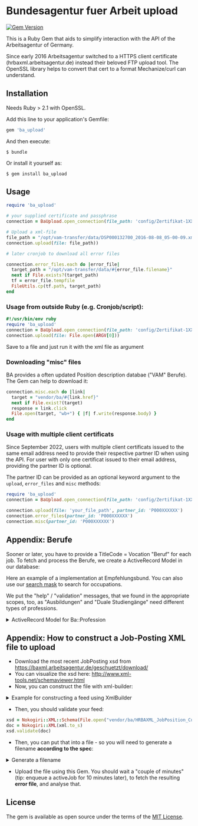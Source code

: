 # Bundesagentur fuer Arbeit upload

[![Gem Version](https://badge.fury.io/rb/ba_upload.svg)](https://badge.fury.io/rb/ba_upload)

This is a Ruby Gem that aids to simplify interaction with the API of the Arbeitsagentur of Germany.

Since early 2016 Arbeitsagentur switched to a HTTPS client certificate (hrbaxml.arbeitsagentur.de) instead their beloved FTP upload tool. The OpenSSL library helps to convert that cert to a format Mechanize/curl can understand.

## Installation

Needs Ruby > 2.1 with OpenSSL.

Add this line to your application's Gemfile:

```ruby
gem 'ba_upload'
```

And then execute:

    $ bundle

Or install it yourself as:

    $ gem install ba_upload

## Usage

```ruby
require 'ba_upload'

# your supplied certificate and passphrase
connection = BaUpload.open_connection(file_path: 'config/Zertifikat-1XXXX.p12', passphrase: 'YOURPASSPHRASE')

# Upload a xml-file
file_path = "/opt/vam-transfer/data/DSP000132700_2016-08-08_05-00-09.xml"
connection.upload(file: file_path))

# later cronjob to download all error files

connection.error_files.each do |error_file|
  target_path = "/opt/vam-transfer/data/#{error_file.filename}"
  next if File.exists?(target_path)
  tf = error_file.tempfile
  FileUtils.cp(tf.path, target_path)
end
```

### Usage from outside Ruby (e.g. Cronjob/script):

```ruby
#!/usr/bin/env ruby
require 'ba_upload'
connection = BaUpload.open_connection(file_path: 'config/Zertifikat-1XXXX.p12', passphrase: 'YOURPASSPHRASE')
connection.upload(file: File.open(ARGV[0]))
```

Save to a file and just run it with the xml file as argument


### Downloading "misc" files

BA provides a often updated Position description databae ("VAM" Berufe). The Gem can help to download it:

```ruby
connection.misc.each do |link|
  target = "vendor/ba/#{link.href}"
  next if File.exist?(target)
  response = link.click
  File.open(target, "wb+") { |f| f.write(response.body) }
end
```

### Usage with multiple client certificats

Since September 2022, users with multiple client certificats issued to the same email address need to provide their respective partner ID when using the API.
For user with only one certificat issued to their email address, providing the partner ID is optional.

The partner ID can be provided as an optional keyword argument to the `upload`, `error_files` and `misc` methods:

```ruby
require 'ba_upload'
connection = BaUpload.open_connection(file_path: 'config/Zertifikat-1XXXX.p12', passphrase: 'YOURPASSPHRASE')

connection.upload(file: 'your_file_path', partner_id: 'P000XXXXXX')
connection.error_files(partner_id: 'P000XXXXXX')
connection.misc(partner_id: 'P000XXXXXX')

```

## Appendix: Berufe

Sooner or later, you have to provide a TitleCode = Vocation "Beruf" for each job. To fetch and process the Berufe, we create a ActiveRecord Model in our database:

Here an example of a implementation at Empfehlungsbund. You can also use our [search mask](https://login.empfehlungsbund.de/arbeitsagentur) to search for occupations.

We put the "help" / "validation" messages, that we found in the appropriate scopes, too, as "Ausbildungen" and "Duale Studiengänge" need different types of professions.

<details>
<summary>ActiveRecord Model for Ba::Profession</summary>

```ruby 
# migration:
create_table :ba_professions do |t|
 t.string "bkz"
 t.string "typ"
 t.string "lbkgruppe"
 t.string "hochschulberuf"
 t.string "kuenstler"
 t.string "bezeichnung_nl"
 t.string "bezeichnung_nk"
 t.string "suchname_nl"
 t.datetime "created_at"
 t.datetime "updated_at"
 t.integer "ebene"
 t.integer "qualifikationsniveau"
 t.datetime "deleted_on"
end

class Ba::Profession < ApplicationRecord
  has_many :jobs

  scope :undeleted, -> { where 'deleted_on is null' }
  scope :berufe, -> { where typ: 'B' }
  scope :ausbildungen, -> { where typ: 'A' }
  scope :sorted, -> { order(Arel.sql('deleted_on is not null, bezeichnung_nl')) }
  # Bei Auswahl von „Ausbildung“ (EducationType=0) sind die Berufe mit dem
  # Qualifikationsniveau 2 zulässig. Zusätzlich sind hier alle Berufe folgender
  # berufskundlicher Gruppen erlaubt: [...]
  scope :reine_ausbildungen, -> {
    where(qualifikationsniveau: 2).or(
      where(lbkgruppe: [1150, 3110, 5130])
    ).ausbildungen
  }
  # Wird ein Stellenangebot vom Typ „Duales Studium“ (EducationType=1) übermittelt, sind der
  # Studiengang und der ggf. vorhandene Ausbildungsberuf getrennt anzugeben. Als
  # Studiengang (Course) sind Berufe mit ausschließlich dem Qualifikationsniveau 4 zulässig.
  # Diese Berufe entstammen alle der berufskundlichen Gruppe 3120 („A Grundständige
  # Studienfächer/-gänge“). Der als Ausbildung (TitleCode) angegebene Beruf darf
  # dementsprechend nicht ausschließlich das Qualifikationsniveau 4 haben.
  scope :duale_studiengaenge, -> { ausbildungen.where ebene: 3, qualifikationsniveau: 4 }

  def duales_studium?
    ebene == 3 && qualifikationsniveau == 4 && typ == 'A'
  end

  def self.download_from_ba
    require 'tty/prompt'
    prompt = TTY::Prompt.new
    link = Ba::Distributor.ba_connection.misc.last do |link|
    link.click
    target = "public/ba/#{link.href}"
    response = link.click
    File.open(target, "wb+") { |f| f.write(response.body) }

    puts "Unzipping vam_beruf_kurz.xml..."
    `unzip -o -d public/ba/ #{target} vam_beruf_kurz.xml`
  end

  def self.import(path: 'public/ba/vam_beruf_kurz.xml')
    doc = Nokogiri::XML.parse(File.open(path))
    berufe_vorher = Ba::Beruf.undeleted.pluck(:id)
    doc.search('beruf').each do |beruf_doc|
      beruf = where(id: beruf_doc['id']).first_or_initialize

      beruf.bkz = beruf_doc['bkz']

      beruf.typ = beruf_doc.at('typ').text == 't' ? 'B' : 'A'
      beruf.qualifikationsniveau = beruf_doc.at('qualifikationsNiveau[niveau]')['niveau']
      beruf_doc.search(*%w[lbkgruppe hochschulberuf ebene kuenstler bezeichnung_nl bezeichnung_nk suchname_nl]).each do |i|
        beruf.send("#{i.name}=", i.text)
      end
      beruf.save
      berufe_vorher.delete(beruf.id)
    end
    Ba::Beruf.where(id: berufe_vorher).update_all deleted_on: Time.zone.now if berufe_vorher.any?
  end
  scope :duale_studiengaenge, -> { where ebene: 3, qualifikationsniveau: 4 }

  def display_name
    prefix = if deleted_on?
               "[!VERALTET!] "
             end
    if typ == 'A'
      if ebene == 3 && qualifikationsniveau == 4
        "#{prefix}#{bezeichnung_nk} (DUALES STUDIUM/praxisorientiert)"
      else
        "#{prefix}#{bezeichnung_nk} (AUSBILDUNG)"
      end
    else
      "#{prefix}#{bezeichnung_nk}"
    end
  end

  def as_json(opts = {})
    {
      id: id,
      display_name: display_name
    }
  end
```

</details>

## Appendix: How to construct a Job-Posting XML file to upload

- Download the most recent JobPosting xsd from https://baxml.arbeitsagentur.de/geschuetzt/download/
- You can visualize the xsd here: http://www.xml-tools.net/schemaviewer.html
- Now, you can construct the file with xml-builder:

<details>
<summary>Example for constructing a feed using XmlBuilder</summary>

```ruby
    xml = Builder::XmlMarkup.new(indent: 1)
      xml.instruct!
      xml.tag!("HRBAXMLJobPositionPosting") do
        xml.tag!("Header") do
          xml.tag!("SupplierId", SUPPLIER_ID)
          xml.tag!("Timestamp", Time.zone.now.to_s(:db).tr(" ", "T"))
          xml.tag!("Amount", obs.count)
          # F: Full
          # D: Diff
          if @only_jobs
            xml.tag!("TypeOfLoad", "D")
          else
            xml.tag!("TypeOfLoad", "F")
          end
        end
        xml.tag!("Data") do
          jobs.each do |job|
            generate_xml_for_job(xml, job)
          end
          
          jobs_to_delete.each do |job|
            xml.tag! "DeleteEntry" do
              xml.tag! "EntryId", id
            end
          end
        end
      end
      xml
```
</details>

- Then, you should validate your feed:

```ruby
xsd = Nokogiri::XML::Schema(File.open("vendor/ba/HRBAXML_JobPosition_Current.xsd"))
doc = Nokogiri::XML(xml.to_s)
xsd.validate(doc)
```

- Then, you can put that into a file - so you will need to generate a filename **according to the spec**:

<details>
<summary>Generate a filename</summary>
```ruby
# for historic reasons, you could transmit a bunch of files with the same timestamp using an index/offset, but usually, just putting 0 here should be enought
index = 0
number_of_feeds_to_push_now = 1
ended = index == (number_of_feeds_to_push_now - 1)
flag = ended ? "E" : "C"
date = Time.zone.now.strftime "%Y-%m-%d_%H-%M-%S_F#{'%03d' % (index + 1)}#{flag}"
"DS#{SUPPLIER_ID}_#{date}.xml"
```
</details>

- Upload the file using this Gem. You should wait a "couple of minutes" (tip: enqueue a activeJob for 10 minutes later), to fetch the resulting **error file**, and analyse that.



## License

The gem is available as open source under the terms of the [MIT License](http://opensource.org/licenses/MIT).

